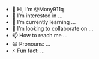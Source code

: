 - 👋 Hi, I’m @Mony911q
- 👀 I’m interested in ...
- 🌱 I’m currently learning ...
- 💞️ I’m looking to collaborate on ...
- 📫 How to reach me ...
- 😄 Pronouns: ...
- ⚡ Fun fact: ...

<!---
Mony911q/Mony911q is a ✨ special ✨ repository because its `README.md` (this file) appears on your GitHub profile.
You can click the Preview link to take a look at your changes.
--->
